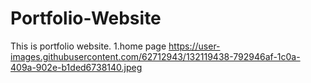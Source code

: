 # Portfolio-Website
This is portfolio website.
1.home page
https://user-images.githubusercontent.com/62712943/132119438-792946af-1c0a-409a-902e-b1ded6738140.jpeg
